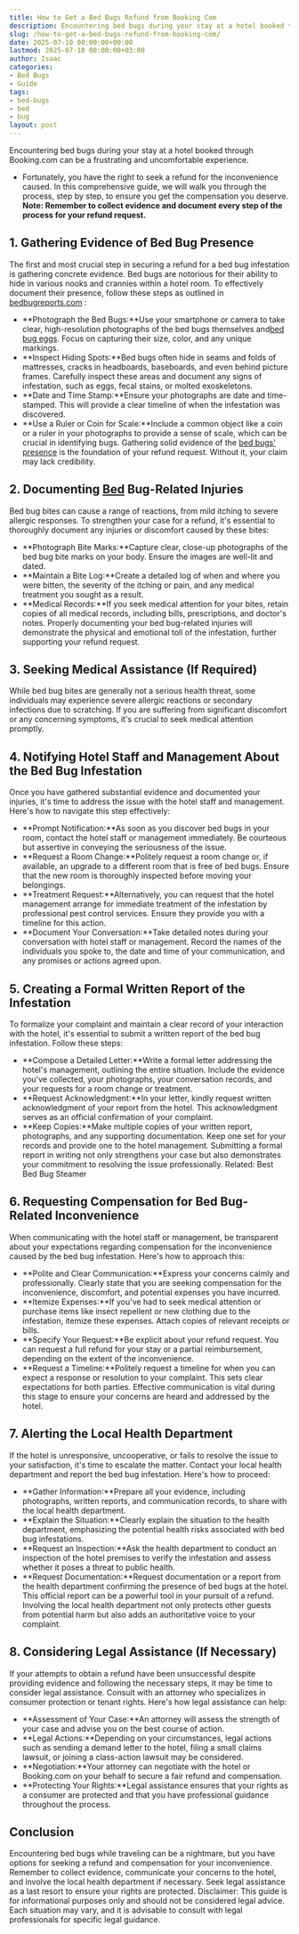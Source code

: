 ```yaml
---
title: How to Get a Bed Bugs Refund from Booking Com
description: Encountering bed bugs during your stay at a hotel booked through Booking.com can be a frustrating and uncomfortable experience. - Fortunately, you have the...
slug: /how-to-get-a-bed-bugs-refund-from-booking-com/
date: 2025-07-10 00:00:00+00:00
lastmod: 2025-07-10 00:00:00+03:00
author: Isaac
categories:
- Bed Bugs
- Guide
tags:
- bed-bugs
- bed
- bug
layout: post
---
```

Encountering bed bugs during your stay at a hotel booked through Booking.com can be a frustrating and uncomfortable experience.
- Fortunately, you have the right to seek a refund for the inconvenience caused.
In this comprehensive guide, we will walk you through the process, step by step, to ensure you get the compensation you deserve.
**Note: Remember to collect evidence and document every step of the process for your refund request.**
## **1. Gathering Evidence of Bed Bug Presence**
The first and most crucial step in securing a refund for a bed bug infestation is gathering concrete evidence. Bed bugs are notorious for their ability to hide in various nooks and crannies within a hotel room.
To effectively document their presence, follow these steps as outlined in
[bedbugreports.com](https://bedbugreports.com/)
:
- **Photograph the Bed Bugs:**Use your smartphone or camera to take clear, high-resolution photographs of the bed bugs themselves and[bed bug eggs](https://pestpolicy.com/how-to-kill-bed-bug-eggs/). Focus on capturing their size, color, and any unique markings.
- **Inspect Hiding Spots:**Bed bugs often hide in seams and folds of mattresses, cracks in headboards, baseboards, and even behind picture frames. Carefully inspect these areas and document any signs of infestation, such as eggs, fecal stains, or molted exoskeletons.
- **Date and Time Stamp:**Ensure your photographs are date and time-stamped. This will provide a clear timeline of when the infestation was discovered.
- **Use a Ruler or Coin for Scale:**Include a common object like a coin or a ruler in your photographs to provide a sense of scale, which can be crucial in identifying bugs.
Gathering solid evidence of the
[bed bugs' presence](https://pestpolicy.com/how-to-find-[bed-bugs](https://pestpolicy.com/bed-bug-bites-vs-mosquito-bites/)/)
is the foundation of your refund request. Without it, your claim may lack credibility.
## **2. Documenting [Bed](https://pestpolicy.com/bed-bug-bites-vs-other-bites/) Bug-Related Injuries**
Bed bug bites can cause a range of reactions, from mild itching to severe allergic responses. To strengthen your case for a refund, it's essential to thoroughly document any injuries or discomfort caused by these bites:
- **Photograph Bite Marks:**Capture clear, close-up photographs of the bed bug bite marks on your body. Ensure the images are well-lit and dated.
- **Maintain a Bite Log:**Create a detailed log of when and where you were bitten, the severity of the itching or pain, and any medical treatment you sought as a result.
- **Medical Records:**If you seek medical attention for your bites, retain copies of all medical records, including bills, prescriptions, and doctor's notes.
Properly documenting your bed bug-related injuries will demonstrate the physical and emotional toll of the infestation, further supporting your refund request.
## **3. Seeking Medical Assistance (If Required)**
While bed bug bites are generally not a serious health threat, some individuals may experience severe allergic reactions or secondary infections due to scratching.
If you are suffering from significant discomfort or any concerning symptoms, it's crucial to seek medical attention promptly.
## **4. Notifying Hotel Staff and Management About the Bed Bug Infestation**
Once you have gathered substantial evidence and documented your injuries, it's time to address the issue with the hotel staff and management. Here's how to navigate this step effectively:
- **Prompt Notification:**As soon as you discover bed bugs in your room, contact the hotel staff or management immediately. Be courteous but assertive in conveying the seriousness of the issue.
- **Request a Room Change:**Politely request a room change or, if available, an upgrade to a different room that is free of bed bugs. Ensure that the new room is thoroughly inspected before moving your belongings.
- **Treatment Request:**Alternatively, you can request that the hotel management arrange for immediate treatment of the infestation by professional pest control services. Ensure they provide you with a timeline for this action.
- **Document Your Conversation:**Take detailed notes during your conversation with hotel staff or management. Record the names of the individuals you spoke to, the date and time of your communication, and any promises or actions agreed upon.
## **5. Creating a Formal Written Report of the Infestation**
To formalize your complaint and maintain a clear record of your interaction with the hotel, it's essential to submit a written report of the bed bug infestation. Follow these steps:
- **Compose a Detailed Letter:**Write a formal letter addressing the hotel's management, outlining the entire situation. Include the evidence you've collected, your photographs, your conversation records, and your requests for a room change or treatment.
- **Request Acknowledgment:**In your letter, kindly request written acknowledgment of your report from the hotel. This acknowledgment serves as an official confirmation of your complaint.
- **Keep Copies:**Make multiple copies of your written report, photographs, and any supporting documentation. Keep one set for your records and provide one to the hotel management.
Submitting a formal report in writing not only strengthens your case but also demonstrates your commitment to resolving the issue professionally.
Related:
Best Bed Bug Steamer
## **6. Requesting Compensation for Bed Bug-Related Inconvenience**
When communicating with the hotel staff or management, be transparent about your expectations regarding compensation for the inconvenience caused by the bed bug infestation. Here's how to approach this:
- **Polite and Clear Communication:**Express your concerns calmly and professionally. Clearly state that you are seeking compensation for the inconvenience, discomfort, and potential expenses you have incurred.
- **Itemize Expenses:**If you've had to seek medical attention or purchase items like insect repellent or new clothing due to the infestation, itemize these expenses. Attach copies of relevant receipts or bills.
- **Specify Your Request:**Be explicit about your refund request. You can request a full refund for your stay or a partial reimbursement, depending on the extent of the inconvenience.
- **Request a Timeline:**Politely request a timeline for when you can expect a response or resolution to your complaint. This sets clear expectations for both parties.
Effective communication is vital during this stage to ensure your concerns are heard and addressed by the hotel.
## **7. Alerting the Local Health Department**
If the hotel is unresponsive, uncooperative, or fails to resolve the issue to your satisfaction, it's time to escalate the matter. Contact your local health department and report the bed bug infestation. Here's how to proceed:
- **Gather Information:**Prepare all your evidence, including photographs, written reports, and communication records, to share with the local health department.
- **Explain the Situation:**Clearly explain the situation to the health department, emphasizing the potential health risks associated with bed bug infestations.
- **Request an Inspection:**Ask the health department to conduct an inspection of the hotel premises to verify the infestation and assess whether it poses a threat to public health.
- **Request Documentation:**Request documentation or a report from the health department confirming the presence of bed bugs at the hotel. This official report can be a powerful tool in your pursuit of a refund.
Involving the local health department not only protects other guests from potential harm but also adds an authoritative voice to your complaint.
## **8. Considering Legal Assistance (If Necessary)**
If your attempts to obtain a refund have been unsuccessful despite providing evidence and following the necessary steps, it may be time to consider legal assistance.
Consult with an attorney who specializes in consumer protection or tenant rights. Here's how legal assistance can help:
- **Assessment of Your Case:**An attorney will assess the strength of your case and advise you on the best course of action.
- **Legal Actions:**Depending on your circumstances, legal actions such as sending a demand letter to the hotel, filing a small claims lawsuit, or joining a class-action lawsuit may be considered.
- **Negotiation:**Your attorney can negotiate with the hotel or Booking.com on your behalf to secure a fair refund and compensation.
- **Protecting Your Rights:**Legal assistance ensures that your rights as a consumer are protected and that you have professional guidance throughout the process.
## Conclusion
Encountering bed bugs while traveling can be a nightmare, but you have options for seeking a refund and compensation for your inconvenience.
Remember to collect evidence, communicate your concerns to the hotel, and involve the local health department if necessary. Seek legal assistance as a last resort to ensure your rights are protected.
Disclaimer: This guide is for informational purposes only and should not be considered legal advice. Each situation may vary, and it is advisable to consult with legal professionals for specific legal guidance.

